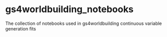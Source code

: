 # gs4worldbuilding_notebooks
The collection of notebooks used in gs4worldbuilding continuous variable generation fits
